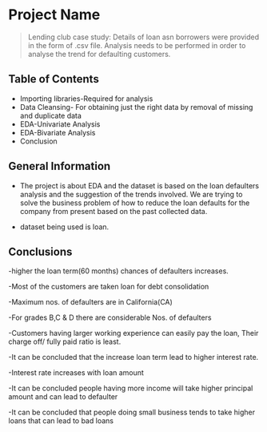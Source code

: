# Project Name
> Lending club case study:
Details of loan asn borrowers were provided in the form of .csv file. Analysis needs to be performed in order to analyse the trend for defaulting customers.


## Table of Contents
* Importing libraries-Required for analysis
* Data Cleansing- For obtaining just the right data by removal of missing and duplicate data
* EDA-Univariate Analysis
* EDA-Bivariate Analysis
* Conclusion


## General Information
- The project is about EDA and the dataset is based on the loan defaulters analysis and the suggestion of the trends involved. We are trying to solve the business problem of how to reduce the loan defaults for the company from present based on the past collected data.

- dataset being used is loan.



## Conclusions
-higher the loan term(60 months) chances of defaulters increases.

-Most of the customers are taken loan for debt consolidation

-Maximum nos. of defaulters are in California(CA)

-For grades B,C & D  there are considerable Nos. of defaulters

-Customers having larger working experience can easily pay the loan, Their charge off/ fully paid ratio is least.

-It can be concluded that the increase loan term lead to higher interest rate.

-Interest rate increases with loan amount

-It can be concluded people having more income will take higher principal amount and can lead to defaulter

-It can be concluded that people doing small business tends to take higher loans that can lead to bad loans

